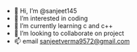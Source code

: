- 👋 Hi, I’m @sanjeet145
- 👀 I’m interested in coding
- 🌱 I’m currently learning c and c++
- 💞️ I’m looking to collaborate on project
- 📫 email sanjeetverma9572@gmail.com

<!---
sanjeet145/sanjeet145 is a ✨ special ✨ repository because its `README.md` (this file) appears on your GitHub profile.
You can click the Preview link to take a look at your changes.
--->
